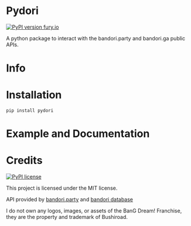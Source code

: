 # Pydori

[![PyPI version fury.io](https://badge.fury.io/py/ansicolortags.svg)](https://pypi.python.org/pypi/ansicolortags/)

A python package to interact with the bandori.party and bandori.ga public APIs.

# Info

# Installation
``` pip install pydori ```
# Example and Documentation

# Credits

[![PyPI license](https://img.shields.io/pypi/l/ansicolortags.svg)](https://pypi.python.org/pypi/ansicolortags/)

This project is licensed under the MIT license.

API provided by [bandori.party](https://bandori.party/) and [bandori database](https://bangdream.ga/)

I do not own any logos, images, or assets of the BanG Dream! Franchise, they are the property and trademark of Bushiroad. 